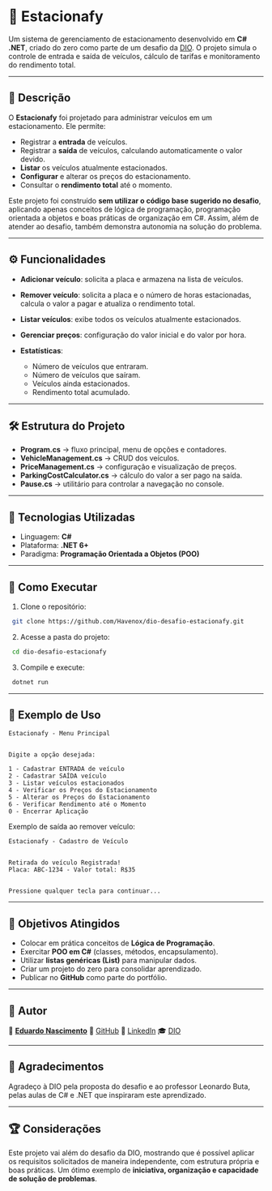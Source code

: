 # 🚗 Estacionafy

Um sistema de gerenciamento de estacionamento desenvolvido em **C# .NET**, criado do zero como parte de um desafio da [DIO](https://dio.me/users/eduardonascto). O projeto simula o controle de entrada e saída de veículos, cálculo de tarifas e monitoramento do rendimento total.

---

## 📖 Descrição

O **Estacionafy** foi projetado para administrar veículos em um estacionamento. Ele permite:

* Registrar a **entrada** de veículos.
* Registrar a **saída** de veículos, calculando automaticamente o valor devido.
* **Listar** os veículos atualmente estacionados.
* **Configurar** e alterar os preços do estacionamento.
* Consultar o **rendimento total** até o momento.

Este projeto foi construído **sem utilizar o código base sugerido no desafio**, aplicando apenas conceitos de lógica de programação, programação orientada a objetos e boas práticas de organização em C#. Assim, além de atender ao desafio, também demonstra autonomia na solução do problema.

---

## ⚙️ Funcionalidades

* **Adicionar veículo**: solicita a placa e armazena na lista de veículos.
* **Remover veículo**: solicita a placa e o número de horas estacionadas, calcula o valor a pagar e atualiza o rendimento total.
* **Listar veículos**: exibe todos os veículos atualmente estacionados.
* **Gerenciar preços**: configuração do valor inicial e do valor por hora.
* **Estatísticas**:

  * Número de veículos que entraram.
  * Número de veículos que saíram.
  * Veículos ainda estacionados.
  * Rendimento total acumulado.

---

## 🛠️ Estrutura do Projeto

* **Program.cs** → fluxo principal, menu de opções e contadores.
* **VehicleManagement.cs** → CRUD dos veículos.
* **PriceManagement.cs** → configuração e visualização de preços.
* **ParkingCostCalculator.cs** → cálculo do valor a ser pago na saída.
* **Pause.cs** → utilitário para controlar a navegação no console.

---

## 🚀 Tecnologias Utilizadas

* Linguagem: **C#**
* Plataforma: **.NET 6+**
* Paradigma: **Programação Orientada a Objetos (POO)**

---

## 📂 Como Executar

1. Clone o repositório:

```bash
 git clone https://github.com/Havenox/dio-desafio-estacionafy.git
```

2. Acesse a pasta do projeto:

```bash
 cd dio-desafio-estacionafy
```

3. Compile e execute:

```bash
 dotnet run
```

---

## 🧩 Exemplo de Uso

```
Estacionafy - Menu Principal


Digite a opção desejada:

1 - Cadastrar ENTRADA de veículo
2 - Cadastrar SAÍDA veículo
3 - Listar veículos estacionados
4 - Verificar os Preços do Estacionamento
5 - Alterar os Preços do Estacionamento
6 - Verificar Rendimento até o Momento
0 - Encerrar Aplicação
```

Exemplo de saída ao remover veículo:

```
Estacionafy - Cadastro de Veículo


Retirada do veículo Registrada!
Placa: ABC-1234 - Valor total: R$35


Pressione qualquer tecla para continuar...
```

---

## 🎯 Objetivos Atingidos

* Colocar em prática conceitos de **Lógica de Programação**.
* Exercitar **POO em C#** (classes, métodos, encapsulamento).
* Utilizar **listas genéricas (List<T>)** para manipular dados.
* Criar um projeto do zero para consolidar aprendizado.
* Publicar no **GitHub** como parte do portfólio.

---

## 📌 Autor

👤 **[Eduardo Nascimento](https://www.instagram.com/eduardohavenox/)**
🔗 [GitHub](https://github.com/Havenox)
💼 [LinkedIn](https://www.linkedin.com/in/havenox)
🎓 [DIO](https://dio.me/users/eduardonascto)

---
## 🙏 Agradecimentos

Agradeço à DIO pela proposta do desafio e ao professor Leonardo Buta, pelas aulas de C# e .NET que inspiraram este aprendizado.

---

## 🏆 Considerações

Este projeto vai além do desafio da DIO, mostrando que é possível aplicar os requisitos solicitados de maneira independente, com estrutura própria e boas práticas. Um ótimo exemplo de **iniciativa, organização e capacidade de solução de problemas**.
